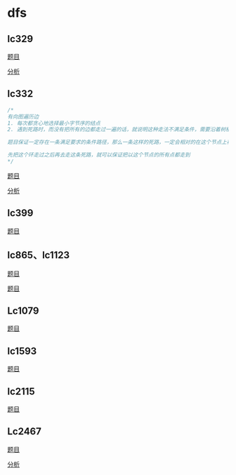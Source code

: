 
# dfs

## lc329


[题目](https://leetcode.com/problems/longest-increasing-path-in-a-matrix/)

[分析](https://www.bilibili.com/video/BV1mW411d7q8?from=search&seid=5099018830887943293)

## lc332

```cpp
/*
有向图遍历边
1. 每次都贪心地选择最小字节序的结点
2. 遇到死路时，而没有把所有的边都走过一遍的话，就说明这种走法不满足条件，需要沿着树根向上找到最近的一个有其他路可以走的节点把新的路走一遍

题目保证一定存在一条满足要求的条件路径，那么一条这样的死路，一定会相对的在这个节点上存在另一条路，这条路存在一个回到该节点的环

先把这个环走过之后再去走这条死路，就可以保证把以这个节点的所有点都走到
*/
```

[题目](https://leetcode.com/problems/reconstruct-itinerary/)

[分析](https://www.youtube.com/watch?v=4udFSOWQpdg)

## lc399

[题目](https://leetcode.com/problems/evaluate-division/description/?envType=study-plan-v2&envId=top-interview-150)

## lc865、lc1123

[题目](https://leetcode.com/problems/smallest-subtree-with-all-the-deepest-nodes/description/)

[题目](https://leetcode.com/problems/lowest-common-ancestor-of-deepest-leaves/)

## Lc1079

[题目](https://leetcode.com/problems/letter-tile-possibilities/description/?envType=daily-question&envId=2025-02-17)

## lc1593

[题目](https://leetcode.com/problems/split-a-string-into-the-max-number-of-unique-substrings/description/)

## lc2115

[题目](https://leetcode.com/problems/find-all-possible-recipes-from-given-supplies/description/?envType=daily-question&envId=2025-03-21)

## Lc2467

[题目](https://leetcode.com/problems/most-profitable-path-in-a-tree/?envType=daily-question&envId=2025-02-24)

[分析](https://www.bilibili.com/video/BV1qe4y1G7jy/?vd_source=85004908aeb75ae8d616c254af2684fe)


